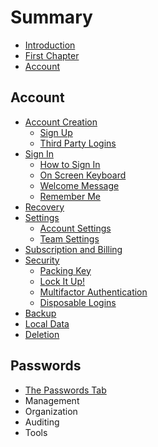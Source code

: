 # Summary

* [Introduction](README.md)
* [First Chapter](chapter1.md)
* [Account](account.md)

## Account

* [Account Creation](account/asd.md)
  * [Sign Up](account/asd/sign-up.md)
  * [Third Party Logins](account/asd/third-party-logins.md)
* [Sign In](account/sign-in.md)
  * [How to Sign In](account/how-to-sign-in.md)
  * [On Screen Keyboard](account/on-screen-keyboard.md)
  * [Welcome Message](account/welcome-message.md)
  * [Remember Me](account/remember-me.md)
* [Recovery](account/recovery.md)
* [Settings](account/settings.md)
  * [Account Settings](account/settings/account-settings.md)
  * [Team Settings](account/settings/team-settings.md)
* [Subscription and Billing](account/subscription-and-billing.md)
* [Security](account/security.md)
  * [Packing Key](account/security/packing-key.md)
  * [Lock It Up!](account/security/lock-it-up.md)
  * [Multifactor Authentication](account/security/multifactor-authentication.md)
  * [Disposable Logins](account/security/disposable-logins.md)
* [Backup](account/backup.md)
* [Local Data](account/local-data.md)
* [Deletion](account/deletion.md)

## Passwords

* [The Passwords Tab](passwords/the-passwords-tab.md)
* Management
* Organization
* Auditing
* Tools

